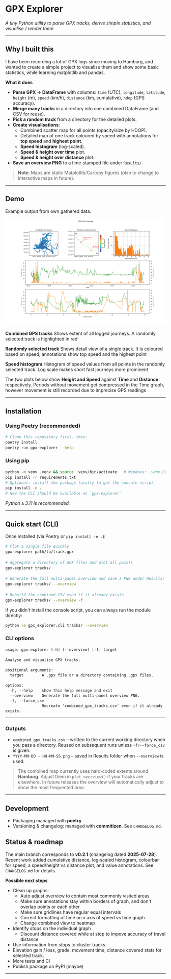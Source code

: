 # GPX Explorer

*A tiny Python utility to parse GPX tracks, derive simple statistics, and visualise / render them*

---

## Why I built this

I have been recording a lot of GPX logs since moving to Hamburg, and wanted to create a simple project to visualise them and show some basic statistics, while learning matplotlib and pandas.

**What it does**

- **Parse GPX → DataFrame** with columns: `time` (UTC), `longitude`, `latitude`, `height` (m), `speed` (km/h), `distance` (km, cumulative), `hdop` (GPS accuracy).
- **Merge many tracks** in a directory into one combined DataFrame (and CSV for reuse).
- **Pick a random track** from a directory for the detailed plots.
- **Create visualisations**:
  - Combined scatter map for all points (opacity/size by HDOP).
  - Detailed map of one track coloured by speed with annotations for **top speed** and **highest point**.
  - **Speed histogram** (log‑scaled).
  - **Speed & height over time** plot.
  - **Speed & height over distance** plot.
- **Save an overview PNG** to a time‑stamped file under `Results/`.

> **Note**: Maps are static Matplotlib/Cartopy figures (plan to change to interactive maps in future).
---

## Demo

Example output from own gathered data.

![example figure](example_output.png)

**Combined GPS tracks** Shows extent of all logged journeys. A randomly selected track is highlighted in red

**Randomly selected track** Shows detail view of a single track. It is coloured based on speed, annotations show top speed and the highest point

**Speed histogram** Histogram of speed values from all points in the randomly selected track. Log scale makes short fast journeys more prominent

The two plots below show **Height and Speed** against **Time** and **Distance** respectively. Periods without movement get compressed in the Time graph, however movement is still recorded due to imprecise GPS readings

---

## Installation

### Using Poetry (recommended)

```bash
# Clone this repository first, then:
poetry install
poetry run gpx-explorer --help
```

### Using pip

```bash
python -m venv .venv && source .venv/bin/activate   # Windows: .venv\Scripts\activate
pip install -r requirements.txt
# Optional: install the package locally to get the console script
pip install -e .
# Now the CLI should be available as `gpx-explorer`
```


*Python ≥ 3.11 is recommended.*

---

## Quick start (CLI)

Once installed (via Poetry or `pip install -e .`):

```bash
# Plot a single file quickly
gpx-explorer path/to/track.gpx

# Aggregate a directory of GPX files and plot all points
gpx-explorer tracks/

# Generate the full multi‑panel overview and save a PNG under Results/
gpx-explorer tracks/ --overview

# Rebuild the combined CSV even if it already exists
gpx-explorer tracks/ --overview -f
```

If you didn't install the console script, you can always run the module directly:

```bash
python -m gpx_explorer.cli tracks/ --overview
```

### CLI options

```
usage: gpx-explorer [-h] [--overview] [-f] target

Analyse and visualise GPX tracks.

positional arguments:
  target        A .gpx file or a directory containing .gpx files.

options:
  -h, --help    show this help message and exit
  --overview    Generate the full multi-panel overview PNG.
  -f, --force_csv
                Recreate 'combined_gpx_tracks.csv' even if it already exists.
```

---
### Outputs

- `combined_gpx_tracks.csv` – written to the current working directory when you pass a directory. Reused on subsequent runs unless `-f/--force_csv` is given.
- `YYYY-MM-DD - HH-MM-SS.png` – saved in Results folder when `--overview` is used.

> The combined map currently uses hard‑coded extents around **Hamburg**. Adjust them in `plot_overview()` if your tracks are elsewhere. In future releases the overview will automatically adjust to show the most frequented area.

---

## Development


- Packaging managed with **poetry**
- Versioning & changelog: managed with **commitizen**. See `CHANGELOG.md`.


## Status & roadmap

The main branch corresponds to **v0.2.1** (changelog dated **2025‑07‑28**). Recent work added cumulative distance, log‑scaled histogram, colourbar for speed, a speed/height vs distance plot, and value annotations. See `CHANGELOG.md` for details.

**Possible next steps**

* Clean up graphs:
    * Auto adjust overview to contain most commonly visited areas
    * Make sure annotations stay within borders of graph, and don't overlap points or each other
    * Make sure gridlines have regular equal intervals
    * Correct formatting of time on x axis of speed vs time graph
    * Change combined view to heatmap
* Identify stops on the individual graph
    * Discount distance covered while at stop to impove accuracy of travel distance
* Use information from stops to cluster tracks 
* Elevation gain / loss, grade, movement time, distance covered stats for selected track.
* More tests and CI
* Publish package on PyPI (maybe)
---